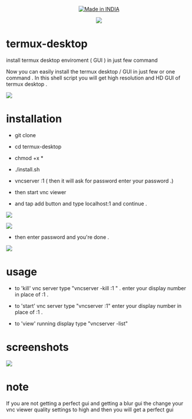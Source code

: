 <p align="center">
<a href="https://bit.ly/3bgtjYk"><img title="Made in INDIA" src="https://img.shields.io/badge/MADE%20IN-INDIA-SCRIPT?colorA=%23ff8100&colorB=%23017e40&colorC=%23ff0000&style=for-the-badge"></a>
</p>
<P align="center">
<a href="https://github.com/dev22419"><img src="https://img.shields.io/badge/Github-Dev22419-green?style=plastic&logo=GitHub"></a>
</P>
<P align="center">

# termux-desktop
install termux desktop enviroment ( GUI ) in just few command

Now you can easily install the termux desktop / GUI in just few or one command . In this shell script you will get high resolution and HD GUI of termux desktop .

![](Photo2.jpg)


# installation

- git clone 

- cd termux-desktop

- chmod +x *

- ./install.sh

- vncserver :1 ( then it will ask for password enter your password .)

- then start vnc viewer

- and tap add button and type localhost:1 and continue .

![](Photo1.jpg)

![](Photo4.jpg)

- then enter password and you're done .

![](Photo3.jpg)

# usage 
- to 'kill' vnc server type "vncserver -kill :1 " . enter your display number in place of :1 .

- to 'start' vnc server type "vncserver :1" enter your display number in place of :1 .

- to 'view' running display type "vncserver -list"

# screenshots

![](Photo2.jpg)

# note

If you are not getting a perfect gui and getting a blur gui the change your vnc viewer quality settings to high and then you will get a perfect gui 
